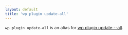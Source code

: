 ```yaml
---
layout: default
title: 'wp plugin update-all'
---
```


`wp plugin update-all` is an alias for [wp plugin update --all](/commands/plugin/update/).
